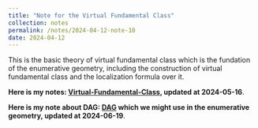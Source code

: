 ```yaml
---
title: "Note for the Virtual Fundamental Class"
collection: notes
permalink: /notes/2024-04-12-note-10
date: 2024-04-12
---
```

This is the basic theory of virtual fundamental class which is the fundation of the enumerative geometry, including the construction of virtual fundamental class and the localization formula over it.

**Here is my notes: [Virtual-Fundamental-Class](https://dvlxlwz.github.io/files/virtual-fundamental-class.pdf), updated at 2024-05-16**.

**Here is my note about DAG: [DAG](https://dvlxlwz.github.io/files/DAG-Glimpse.pdf) which we might use in the enumerative geometry, updated at 2024-06-19**.

